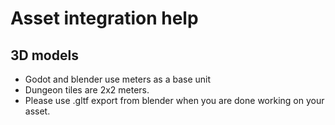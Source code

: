 # Asset integration help

## 3D models
- Godot and blender use meters as a base unit
- Dungeon tiles are 2x2 meters.
- Please use .gltf export from blender when you are done working on your asset.